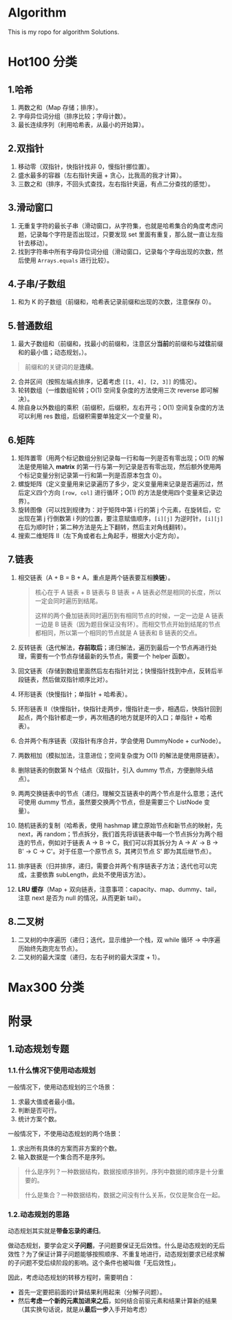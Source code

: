 # Algorithm

This is my ropo for algorithm Solutions.

# Hot100 分类

## 1.哈希

1. 两数之和（Map 存储；排序）。
2. 字母异位词分组（排序比较；字母计数）。
3. 最长连续序列（利用哈希表，从最小的开始算）。

## 2.双指针

1. 移动零（双指针，快指针找非 0，慢指针挪位置）。
2. 盛水最多的容器（左右指针夹逼 + 贪心，比我高的我才计算）。
3. 三数之和（排序，不回头式查找，左右指针夹逼，有点二分查找的感觉）。

## 3.滑动窗口

1. 无重复字符的最长子串（滑动窗口，从字符集，也就是哈希集合的角度考虑问题，记录每个字符是否出现过，只要发现 set 里面有重复，那么就一直让左指针去移动）。
2. 找到字符串中所有字母异位词分组（滑动窗口，记录每个字母出现的次数，然后使用 `Arrays.equals` 进行比较）。

## 4.子串/子数组

1. 和为 K 的子数组（前缀和，哈希表记录前缀和出现的次数，注意保存 0）。

## 5.普通数组

1. 最大子数组和（前缀和，找最小的前缀和，注意区分**当前**的前缀和与**过往**前缀和的最小值；动态规划，）。

> 前缀和的关键词的是**连续**。

2. 合并区间（按照左端点排序，记着考虑 `[[1, 4], [2, 3]]` 的情况）。
2. 轮转数组（一维数组轮转；O(1) 空间复杂度的方法使用三次 reverse 即可解决）。
2. 除自身以外数组的乘积（前缀积，后缀积，左右开弓；O(1) 空间复杂度的方法可以利用 res 数组，后缀积需要单独定义一个变量 R）。

## 6.矩阵

1. 矩阵置零（用两个标记数组分别记录每一行和每一列是否有零出现；O(1) 的解法是使用输入 **matrix** 的第一行与第一列记录是否有零出现，然后额外使用两个标记变量分别记录第一行和第一列是否原本包含 0）。
2. 螺旋矩阵（定义变量用来记录遍历了多少，定义变量用来记录是否遍历过，然后定义四个方向 `[row, col]` 进行循环；O(1) 的方法是使用四个变量来记录边界）。
3. 旋转图像（可以找到规律为：对于矩阵中第 i 行的第 j 个元素，在旋转后，它出现在第 j 行倒数第 i 列的位置，要注意赋值顺序，`[i][j]` 为逆时针，`[i][j]` 在后为顺时针；第二种方法是先上下翻转，然后主对角线翻转）。
4. 搜索二维矩阵 II（左下角或者右上角起手，根据大小定方向）。

## 7.链表

1. 相交链表（A + B = B + A，重点是两个链表要互相**换链**）。

   > 核心在于 A 链表 + B 链表与 B 链表 + A 链表必然是相同的长度，所以一定会同时遍历到结尾。
   >
   > 这样的两个叠加链表同时遍历到有相同节点的时候，一定一边是 A 链表一边是 B 链表（因为题目保证没有环）。而相交节点开始到结尾的节点都相同，所以第一个相同的节点就是 A 链表和 B 链表的交点。

2. 反转链表（迭代解法，**存前取后**；递归解法，遍历到最后一个节点再进行处理，需要有一个节点存储最新的头节点，需要一个 helper 函数）。

3. 回文链表（存储到数组里面然后左右指针对比；快慢指针找到中点，反转后半段链表，然后做双指针顺序比对）。

4. 环形链表（快慢指针；单指针 + 哈希表）。

5. 环形链表 II（快慢指针，快指针走两步，慢指针走一步，相遇后，快指针回到起点，两个指针都走一步，再次相遇的地方就是环的入口；单指针 + 哈希表）。

6. 合并两个有序链表（双指针有序合并，学会使用 DummyNode + curNode）。

7. 两数相加（模拟加法，注意进位；空间复杂度为 O(1) 的解法是使用原链表）。

8. 删除链表的倒数第 N 个结点（双指针，引入 dummy 节点，方便删除头结点）。

9. 两两交换链表中的节点（递归，理解交互链表中的两个节点是什么意思；迭代可使用 dummy 节点，虽然要交换两个节点，但是需要三个 ListNode 变量）。

10. 随机链表的复制（哈希表，使用 hashmap 建立原始节点和新节点的映射，先 next，再 random；节点拆分，我们首先将该链表中每一个节点拆分为两个相连的节点，例如对于链表 A -> B -> C，我们可以将其拆分为 A -> A' -> B -> B' -> C -> C'。对于任意一个原节点 S，其拷贝节点 S' 即为其后继节点）。

11. 排序链表（归并排序，递归，需要合并两个有序链表子方法；迭代也可以完成，主要依靠 subLength，此处不使用该方法）。

12. **LRU 缓存**（Map + 双向链表，注意事项：capacity、map、dummy、tail，注意 next 是否为 null 的情况，从而更新 tail）。

## 8.二叉树

1. 二叉树的中序遍历（递归；迭代，显示维护一个栈，双 while 循环 -> 中序遍历始终先跑完左节点）。
2. 二叉树的最大深度（递归，左右子树的最大深度 + 1）。

# Max300 分类









# 附录

## 1.动态规划专题

### 1.1.什么情况下使用动态规划

一般情况下，使用动态规划的三个场景：

1. 求最大值或者最小值。
2. 判断是否可行。
3. 统计方案个数。

一般情况下，不使用动态规划的两个场景：

1. 求出所有具体的方案而非方案的个数。
2. 输入数据是一个集合而不是序列。

> 什么是序列？一种数据结构，数据按顺序排列，序列中数据的顺序是十分重要的。
>
> 什么是集合？一种数据结构，数据之间没有什么关系，仅仅是聚合在一起。

### 1.2.动态规划的思路

动态规划其实就是**带备忘录的递归**。

做动态规划，要学会定义**子问题**，子问题要保证无后效性。什么是动态规划的无后效性？为了保证计算子问题能够按照顺序、不重复地进行，动态规划要求已经求解的子问题不受后续阶段的影响。这个条件也被叫做「无后效性」。

因此，考虑动态规划的转移方程时，需要明白：

* 首先一定要把前面的计算结果利用起来（分解子问题）。
* 然后**考虑一个新的元素加进来之后**，如何结合前驱元素和结果计算新的结果（其实换句话说，就是从**最后一步**入手开始考虑）



